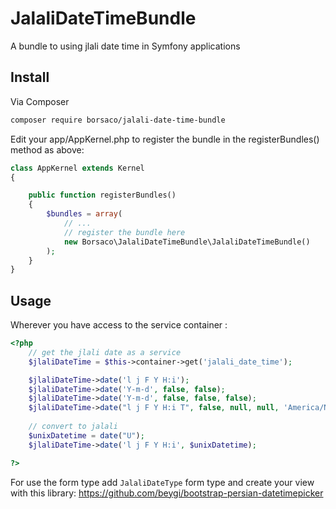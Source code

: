 # JalaliDateTimeBundle
 A bundle to using jlali date time in Symfony applications 

## Install

Via Composer

``` bash
composer require borsaco/jalali-date-time-bundle
```

Edit your app/AppKernel.php to register the bundle in the registerBundles() method as above:


```php
class AppKernel extends Kernel
{

    public function registerBundles()
    {
        $bundles = array(
            // ...
            // register the bundle here
            new Borsaco\JalaliDateTimeBundle\JalaliDateTimeBundle()
        );
    }
}
```

## Usage


Wherever you have access to the service container :
```php
<?php
    // get the jlali date as a service
    $jlaliDateTime = $this->container->get('jalali_date_time');

    $jlaliDateTime->date('l j F Y H:i');
    $jlaliDateTime->date('Y-m-d', false, false);
    $jlaliDateTime->date('Y-m-d', false, false, false);
    $jlaliDateTime->date("l j F Y H:i T", false, null, null, 'America/New_York');
    
    // convert to jalali
    $unixDatetime = date("U");
    $jlaliDateTime->date('l j F Y H:i', $unixDatetime);

?>
```

For use the form type add ```JalaliDateType``` form type and create your view with this library:
https://github.com/beygi/bootstrap-persian-datetimepicker
